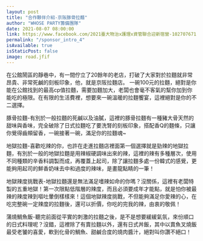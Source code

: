 ```yaml
---
layout: post
title: "合作夥伴介紹-京阪豚骨拉麵"
author: "WHOSE PARTY籌備團隊"
date: 2021-08-07 08:00:00
link: https://www.facebook.com/2021臺大物治x護理x資管聯合迎新宿營-102707671523379/
permalink: "/sponsor_intro_4"
isAvailable: true
isStaticPost: false
image: road.jfif
---
```


在公館鬧區的靜巷中，有一間佇立了20餘年的老店，打破了大家對於拉麵就非常昂貴、非常死鹹的刻板印象，他，就是京阪拉麵店。
一碗100元的拉麵，絕對是你能在公館找到的最高cp值拉麵，需要加麵加大，老闆也會毫不客氣的幫你加到你能吃的極限。在有限的生活費裡，想要來一碗溫暖的拉麵饗宴，這裡絕對是你的不二選擇。

豚骨拉麵-有別於一般拉麵的死鹹以及油膩，這裡的豚骨拉麵有一種豬大骨天然的甜味與香味，完全破除了日式拉麵吃了要洗腎的刻板印象，搭配香Q的麵條，只讓你覺得齒頰留香，一碗接著一碗，滿足你的拉麵魂~

地獄拉麵-喜歡吃辣的你，也許在走進拉麵店裡面第一個選擇就是勁辣的地獄拉麵，有別於一般的地獄拉麵是用辣椒硬調味出來的辣，這裡的辣有多種層次，使用不同種類的辛香料調製而成，再覆蓋上起司，除了讓拉麵多處一份韓式的感覺，更能夠用起司的鮮香奶味去中和過度的辣味，是畫龍點睛的一筆！

地獄辣度挑戰表-地獄拉麵還是無法滿足嗜辣如命的你嗎？沒關係，這裡有老闆特製的五重地獄！第一次限點低階層的辣度，而且必須要成年才能點，就是怕你被最辣的辣度辣到嘔吐暈倒樣樣來！這個地獄辣度挑戰，不但能夠滿足你愛辣的心，在吃完整碗一定辣度的拉麵後，還可以折價，你吃的完我的辣，由衷的敬佩！

蒲燒鯛魚飯-聽完前面從平實的刺激的拉麵之後，是不是想要緩緩氣氛，來份順口的日式料理呢？沒錯，這裡除了有賣拉麵以外，還有日式丼飯，其中以賣魚叉燒飯最受老饕的喜愛，軟到化骨的鯛魚、甜鹹合度的燒肉醬汁，絕對叫你讚不絕口！
